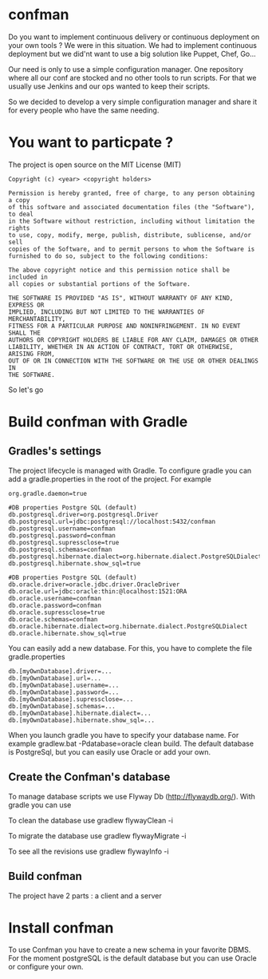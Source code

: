 confman
==========

Do you want to implement continuous delivery or continuous deployment on your own tools ? We were in this situation. We had to implement continuous deployment but we did'nt want to use a big solution like Puppet, Chef, Go...

Our need is only to use a simple configuration manager. One repository where all our conf are stocked and no other tools to run scripts. For that we usually use Jenkins and our ops wanted to keep their scripts.

So we decided to develop a very simple configuration manager and share it for every people who have the same needing.

You want to particpate ?
==========
The project is open source on the MIT License (MIT)

    Copyright (c) <year> <copyright holders>

    Permission is hereby granted, free of charge, to any person obtaining a copy
    of this software and associated documentation files (the "Software"), to deal
    in the Software without restriction, including without limitation the rights
    to use, copy, modify, merge, publish, distribute, sublicense, and/or sell
    copies of the Software, and to permit persons to whom the Software is
    furnished to do so, subject to the following conditions:

    The above copyright notice and this permission notice shall be included in
    all copies or substantial portions of the Software.

    THE SOFTWARE IS PROVIDED "AS IS", WITHOUT WARRANTY OF ANY KIND, EXPRESS OR
    IMPLIED, INCLUDING BUT NOT LIMITED TO THE WARRANTIES OF MERCHANTABILITY,
    FITNESS FOR A PARTICULAR PURPOSE AND NONINFRINGEMENT. IN NO EVENT SHALL THE
    AUTHORS OR COPYRIGHT HOLDERS BE LIABLE FOR ANY CLAIM, DAMAGES OR OTHER
    LIABILITY, WHETHER IN AN ACTION OF CONTRACT, TORT OR OTHERWISE, ARISING FROM,
    OUT OF OR IN CONNECTION WITH THE SOFTWARE OR THE USE OR OTHER DEALINGS IN
    THE SOFTWARE.

So let's go

Build confman with Gradle
==========

Gradles's settings
------------
The project lifecycle is managed with Gradle. To configure gradle you can add a gradle.properties in the root of the project. For example

    org.gradle.daemon=true

    #DB properties Postgre SQL (default)
    db.postgresql.driver=org.postgresql.Driver
    db.postgresql.url=jdbc:postgresql://localhost:5432/confman
    db.postgresql.username=confman
    db.postgresql.password=confman
    db.postgresql.supressclose=true
    db.postgresql.schemas=confman
    db.postgresql.hibernate.dialect=org.hibernate.dialect.PostgreSQLDialect
    db.postgresql.hibernate.show_sql=true

    #DB properties Postgre SQL (default)
    db.oracle.driver=oracle.jdbc.driver.OracleDriver
    db.oracle.url=jdbc:oracle:thin:@localhost:1521:ORA
    db.oracle.username=confman
    db.oracle.password=confman
    db.oracle.supressclose=true
    db.oracle.schemas=confman
    db.oracle.hibernate.dialect=org.hibernate.dialect.PostgreSQLDialect
    db.oracle.hibernate.show_sql=true

You can easily add a new database. For this, you have to complete the file gradle.properties

    db.[myOwnDatabase].driver=...
    db.[myOwnDatabase].url=...
    db.[myOwnDatabase].username=...
    db.[myOwnDatabase].password=...
    db.[myOwnDatabase].supressclose=...
    db.[myOwnDatabase].schemas=...
    db.[myOwnDatabase].hibernate.dialect=...
    db.[myOwnDatabase].hibernate.show_sql=...

When you launch gradle you have to specify your database name. For example gradlew.bat -Pdatabase=oracle clean build. The default database is PostgreSql, but you can easily use Oracle or add your own.

Create the Confman's database
------------
To manage database scripts we use Flyway Db (http://flywaydb.org/). With gradle you can use

To clean the database use
    gradlew flywayClean -i

To migrate the database use
    gradlew flywayMigrate -i

To see all the revisions use
    gradlew flywayInfo -i

Build confman
------------
The project have 2 parts : a client and a server

Install confman
==========
To use Confman you have to create a new schema in your favorite DBMS. For the moment postgreSQL is the default database but you can use Oracle or configure your own.